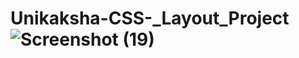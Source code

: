 # Unikaksha-CSS-_Layout_Project![Screenshot (19)](https://github.com/Sukalyan8/Unikaksha-CSS-_Layout_Project/assets/96485897/42412508-77b0-4728-b1c2-faf74a751227)
